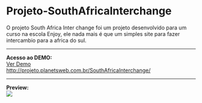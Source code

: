 # Projeto-SouthAfricaInterchange
O projeto South Africa Inter change foi um projeto desenvolvido para um curso na escola Enjoy, ele nada mais é que um simples site para fazer intercambio para a africa do sul.
<hr>
<b>Acesso ao DEMO:</b>
<br>
<a href="http://projeto.planetsweb.com.br/SouthAfricaInterchange/" target="_blank">Ver Demo</a><br>
<a href="http://projeto.planetsweb.com.br/SouthAfricaInterchange/" target="_blank">http://projeto.planetsweb.com.br/SouthAfricaInterchange/</a>
<hr>
<b>Preview:</b>
<br>
<img src="https://i.imgur.com/QftMjBW.jpg">
